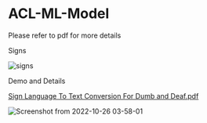 # ACL-ML-Model

 Please refer to pdf for more details 
 
 Signs
 
 ![signs](https://user-images.githubusercontent.com/64400938/197893872-177d2a2d-c65b-4637-8c84-c7de0fe4d5cd.png) 
 
 Demo and Details
 
 [Sign Language To Text Conversion  For Dumb and Deaf.pdf](https://github.com/Parul-mahajan/Sign-language-detection-system/files/9864441/Sign.Language.To.Text.Conversion.For.Dumb.and.Deaf.pdf)
 
 
 ![Screenshot from 2022-10-26 03-58-01](https://user-images.githubusercontent.com/64400938/197894136-8ea9061b-5dc3-44e2-8898-0cf1a94eaef3.png)
